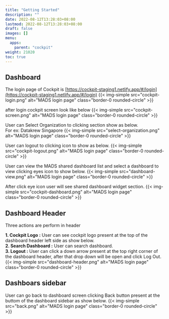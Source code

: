 ```yaml
---
title: "Getting Started"
description: ""
date: 2022-08-12T13:28:03+08:00
lastmod: 2022-08-12T13:28:03+08:00
draft: false
images: []
menu:
  apps:
    parent: "cockpit"
weight: 21020
toc: true
---
```



## Dashboard
The login page of Cockpit is [https://cockpit-staging1.netlify.app/#/login](https://cockpit-staging1.netlify.app/#/login)
{{< img-simple src="cockpit-login.png" alt="MADS login page" class="border-0 rounded-circle" >}}

after login cockpit screen look like below
{{< img-simple src="cockpit-screen.png" alt="MADS login page" class="border-0 rounded-circle" >}}

User can Select Organization to clicking section show as below.<br/>
For ex: Datakrew Singapore 
{{< img-simple src="select-organization.png" alt="MADS login page" class="border-0 rounded-circle" >}}

User can logout to clicking icon to show as below.
{{< img-simple src="cockpit-logout.png" alt="MADS login page" class="border-0 rounded-circle" >}}

User can view the MADS shared dashboard list and select a dashboard to view clicking eyes icon to show below.
{{< img-simple src="dashboard-view.png" alt="MADS login page" class="border-0 rounded-circle" >}}

After click eye icon user will see shared dashboard widget section.
{{< img-simple src="cockpit-dashboard.png" alt="MADS login page" class="border-0 rounded-circle" >}}

## Dashboard Header
Three actions are perform in header<br/>

**1. Cockpit Logo :**
User can see cockpit logo present at the top of the dashboard header left side as show below.<br/>
**2. Search Dashboard :**
User can search dashboard.<br/>
**3. Logout :**
User can click a down arrow present at the top right corner of the dashboard header, after that drop down will be open and click  Log Out.
{{< img-simple src="dashboard-header.png" alt="MADS login page" class="border-0 rounded-circle" >}}

## Dashboars sidebar

User can go back to dashboard screen clicking Back button present at the buttom of the dashboard sidebar as show below.
{{< img-simple src="back.png" alt="MADS login page" class="border-0 rounded-circle" >}}





